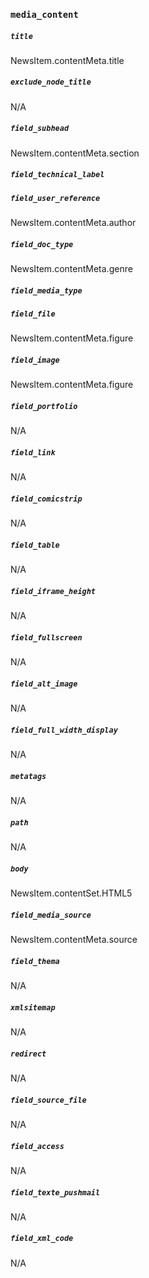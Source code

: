 ### `media_content`

##### `title`

NewsItem.contentMeta.title

##### `exclude_node_title`

N/A

##### `field_subhead`

NewsItem.contentMeta.section

##### `field_technical_label`
##### `field_user_reference`

NewsItem.contentMeta.author

##### `field_doc_type`

NewsItem.contentMeta.genre

##### `field_media_type`
##### `field_file`

NewsItem.contentMeta.figure

##### `field_image`

NewsItem.contentMeta.figure

##### `field_portfolio`

N/A

##### `field_link`

N/A

##### `field_comicstrip`

N/A

##### `field_table`

N/A

##### `field_iframe_height`

N/A

##### `field_fullscreen`

N/A

##### `field_alt_image`

N/A

##### `field_full_width_display`

N/A

##### `metatags`

N/A

##### `path`

N/A

##### `body`

NewsItem.contentSet.HTML5

##### `field_media_source`

NewsItem.contentMeta.source

##### `field_thema`

N/A

##### `xmlsitemap`

N/A

##### `redirect`

N/A

##### `field_source_file`

N/A

##### `field_access`

N/A

##### `field_texte_pushmail`

N/A

##### `field_xml_code`

N/A
